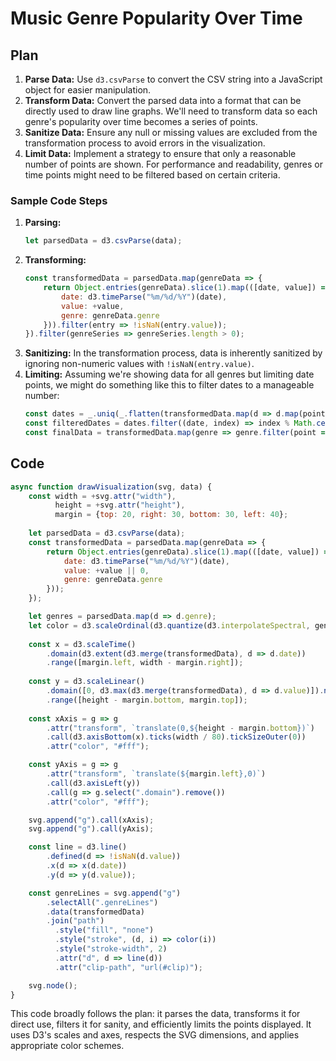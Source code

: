 # Music Genre Popularity Over Time

## Plan

1. **Parse Data:** Use `d3.csvParse` to convert the CSV string into a JavaScript object for easier manipulation.
2. **Transform Data:** Convert the parsed data into a format that can be directly used to draw line graphs. We'll need to transform data so each genre's popularity over time becomes a series of points.
3. **Sanitize Data:** Ensure any null or missing values are excluded from the transformation process to avoid errors in the visualization.
4. **Limit Data:** Implement a strategy to ensure that only a reasonable number of points are shown. For performance and readability, genres or time points might need to be filtered based on certain criteria.

### Sample Code Steps

1. **Parsing:**
   ```javascript
   let parsedData = d3.csvParse(data);
   ```
2. **Transforming:**
   ```javascript
   const transformedData = parsedData.map(genreData => {
       return Object.entries(genreData).slice(1).map(([date, value]) => ({
           date: d3.timeParse("%m/%d/%Y")(date),
           value: +value,
           genre: genreData.genre
       })).filter(entry => !isNaN(entry.value));
   }).filter(genreSeries => genreSeries.length > 0);
   ```
3. **Sanitizing:** 
    In the transformation process, data is inherently sanitized by ignoring non-numeric values with `!isNaN(entry.value)`.
4. **Limiting:** 
   Assuming we're showing data for all genres but limiting date points, we might do something like this to filter dates to a manageable number:
   ```javascript
   const dates = _.uniq(_.flatten(transformedData.map(d => d.map(point => +point.date)))).sort((a, b) => a - b);
   const filteredDates = dates.filter((date, index) => index % Math.ceil(dates.length / 50) === 0);
   const finalData = transformedData.map(genre => genre.filter(point => filteredDates.includes(+point.date)));
   ```

## Code

```javascript
async function drawVisualization(svg, data) {
    const width = +svg.attr("width"),
          height = +svg.attr("height"),
          margin = {top: 20, right: 30, bottom: 30, left: 40};
    
    let parsedData = d3.csvParse(data);
    const transformedData = parsedData.map(genreData => {
        return Object.entries(genreData).slice(1).map(([date, value]) => ({
            date: d3.timeParse("%m/%d/%Y")(date),
            value: +value || 0,
            genre: genreData.genre
        }));
    });

    let genres = parsedData.map(d => d.genre);
    let color = d3.scaleOrdinal(d3.quantize(d3.interpolateSpectral, genres.length));
    
    const x = d3.scaleTime()
        .domain(d3.extent(d3.merge(transformedData), d => d.date))
        .range([margin.left, width - margin.right]);
    
    const y = d3.scaleLinear()
        .domain([0, d3.max(d3.merge(transformedData), d => d.value)]).nice()
        .range([height - margin.bottom, margin.top]);
        
    const xAxis = g => g
        .attr("transform", `translate(0,${height - margin.bottom})`)
        .call(d3.axisBottom(x).ticks(width / 80).tickSizeOuter(0))
        .attr("color", "#fff");

    const yAxis = g => g
        .attr("transform", `translate(${margin.left},0)`)
        .call(d3.axisLeft(y))
        .call(g => g.select(".domain").remove())
        .attr("color", "#fff");

    svg.append("g").call(xAxis);
    svg.append("g").call(yAxis);

    const line = d3.line()
        .defined(d => !isNaN(d.value))
        .x(d => x(d.date))
        .y(d => y(d.value));

    const genreLines = svg.append("g")
        .selectAll(".genreLines")
        .data(transformedData)
        .join("path")
          .style("fill", "none")
          .style("stroke", (d, i) => color(i))
          .style("stroke-width", 2)
          .attr("d", d => line(d))
          .attr("clip-path", "url(#clip)");

    svg.node();
}
```

This code broadly follows the plan: it parses the data, transforms it for direct use, filters it for sanity, and efficiently limits the points displayed. It uses D3's scales and axes, respects the SVG dimensions, and applies appropriate color schemes.